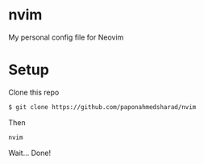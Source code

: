 # nvim
My personal config file for Neovim


# Setup
Clone this repo
```bash
$ git clone https://github.com/paponahmedsharad/nvim
```
Then
```bash
nvim
```
Wait...
Done!
